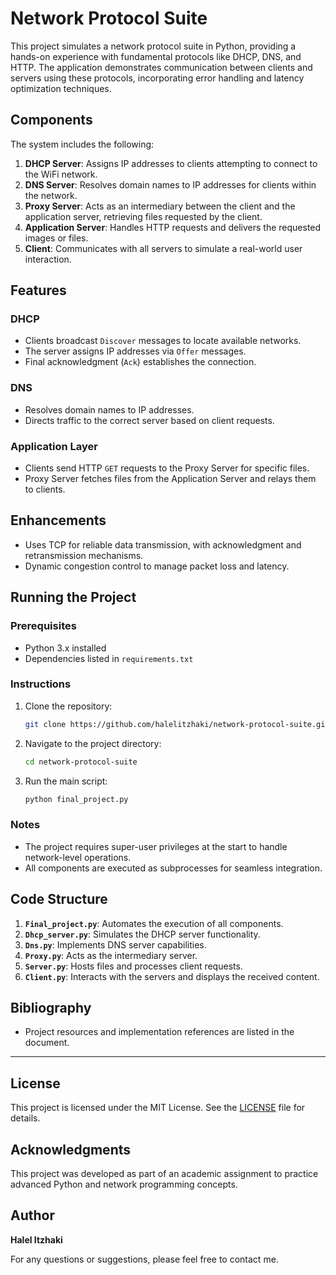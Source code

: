 
# Network Protocol Suite

This project simulates a network protocol suite in Python, providing a hands-on experience with fundamental protocols like DHCP, DNS, and HTTP. The application demonstrates communication between clients and servers using these protocols, incorporating error handling and latency optimization techniques.

## Components

The system includes the following:

1. **DHCP Server**: Assigns IP addresses to clients attempting to connect to the WiFi network.
2. **DNS Server**: Resolves domain names to IP addresses for clients within the network.
3. **Proxy Server**: Acts as an intermediary between the client and the application server, retrieving files requested by the client.
4. **Application Server**: Handles HTTP requests and delivers the requested images or files.
5. **Client**: Communicates with all servers to simulate a real-world user interaction.

## Features

### DHCP
- Clients broadcast `Discover` messages to locate available networks.
- The server assigns IP addresses via `Offer` messages.
- Final acknowledgment (`Ack`) establishes the connection.

### DNS
- Resolves domain names to IP addresses.
- Directs traffic to the correct server based on client requests.

### Application Layer
- Clients send HTTP `GET` requests to the Proxy Server for specific files.
- Proxy Server fetches files from the Application Server and relays them to clients.

## Enhancements
- Uses TCP for reliable data transmission, with acknowledgment and retransmission mechanisms.
- Dynamic congestion control to manage packet loss and latency.

## Running the Project

### Prerequisites
- Python 3.x installed
- Dependencies listed in `requirements.txt`

### Instructions
1. Clone the repository:
   ```bash
   git clone https://github.com/halelitzhaki/network-protocol-suite.git
   ```
2. Navigate to the project directory:
   ```bash
   cd network-protocol-suite
   ```
3. Run the main script:
   ```bash
   python final_project.py
   ```

### Notes
- The project requires super-user privileges at the start to handle network-level operations.
- All components are executed as subprocesses for seamless integration.

## Code Structure

1. **`Final_project.py`**: Automates the execution of all components.
2. **`Dhcp_server.py`**: Simulates the DHCP server functionality.
3. **`Dns.py`**: Implements DNS server capabilities.
4. **`Proxy.py`**: Acts as the intermediary server.
5. **`Server.py`**: Hosts files and processes client requests.
6. **`Client.py`**: Interacts with the servers and displays the received content.

## Bibliography
- Project resources and implementation references are listed in the document.

---

## License

This project is licensed under the MIT License. See the [LICENSE](LICENSE) file for details.

## Acknowledgments

This project was developed as part of an academic assignment to practice advanced Python and network programming concepts.

## Author

**Halel Itzhaki**

For any questions or suggestions, please feel free to contact me.

